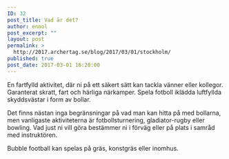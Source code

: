 ```yaml
---
ID: 32
post_title: Vad är det?
author: ennol
post_excerpt: ""
layout: post
permalink: >
  http://2017.archertag.se/blog/2017/03/01/stockholm/
published: true
post_date: 2017-03-01 16:20:00
---
```

En fartfylld aktivitet, där ni på ett säkert sätt kan tackla vänner eller kollegor. Garanterat skratt, fart och härliga närkamper. Spela fotboll iklädda luftfyllda skyddsvästar i form av bollar.

Det finns nästan inga begränsningar på vad man kan hitta på med bollarna, men vanligaste aktiviteterna är fotbollsturnering, gladiator-rugby eller bowling. Vad just ni vill göra bestämmer ni i förväg eller på plats i samråd med instruktören.

Bubble football kan spelas på gräs, konstgräs eller inomhus.
